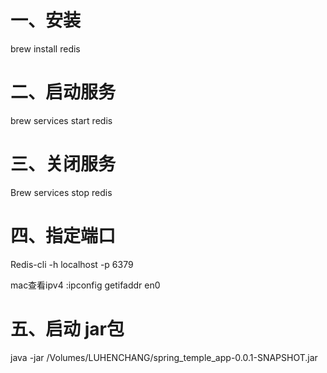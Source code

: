# 一、安装

brew install redis

# 二、启动服务

brew services start redis

# 三、关闭服务

Brew services stop redis

# 四、指定端口

Redis-cli -h localhost -p 6379

mac查看ipv4 :ipconfig getifaddr en0

# 五、启动 jar包

java -jar /Volumes/LUHENCHANG/spring_temple_app-0.0.1-SNAPSHOT.jar
